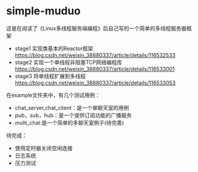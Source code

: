 # simple-muduo
这是在阅读了《Linux多线程服务端编程》后自己写的一个简单的多线程服务器框架

- stage1 实现类基本的Reactor框架 https://blog.csdn.net/weixin_38880337/article/details/116532533
- stage2 实现一个单线程非阻塞TCP网络编程库 https://blog.csdn.net/weixin_38880337/article/details/116533001
- stage3 将单线程扩展到多线程 https://blog.csdn.net/weixin_38880337/article/details/116533053


在example文件夹中，有几个测试用例：

- chat_server,chat_client：是一个单聊天室的用例
- pub，sub，hub：是一个提供订阅功能的广播服务
- multi_chat:是一个简单的多聊天室例子(待完善)

待完成：

- 使用定时器关闭空闲连接
- 日志系统
- 压力测试
